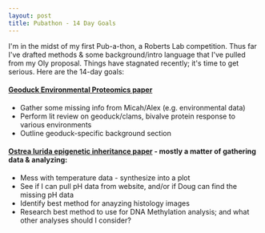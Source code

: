 ```yaml
---
layout: post
title: Pubathon - 14 Day Goals
---
```


I'm in the midst of my first Pub-a-thon, a Roberts Lab competition.  Thus far I've drafted methods & some background/intro language that I've pulled from my Oly proposal. Things have stagnated recently; it's time to get serious. Here are the 14-day goals:

#### [Geoduck Environmental Proteomics paper](https://docs.google.com/document/d/1giP16iXWPE7oDSNI7fyLV3p_1jqsXuuxlH7cJQAwhLM/edit?usp=sharing)

  * Gather some missing info from Micah/Alex (e.g. environmental data)
  * Perform lit review on geoduck/clams, bivalve protein response to various environments
  * Outline geoduck-specific background section

#### [Ostrea lurida epigenetic inheritance paper](https://docs.google.com/document/d/1zQf4XiqQrEG0r3dHTzfgk2vP1jJ15giUT6SaqS0OTyc/edit?usp=sharing) - mostly a matter of gathering data & analyzing:

  * Mess with temperature data - synthesize into a plot
  * See if I can pull pH data from website, and/or if Doug can find the missing pH data
  * Identify best method for anayzing histology images
  * Research best method to use for DNA Methylation analysis; and what other analyses should I consider?
  
